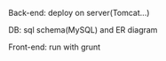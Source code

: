 Back-end: deploy on server(Tomcat...)

DB: sql schema(MySQL) and ER diagram

Front-end: run with grunt
